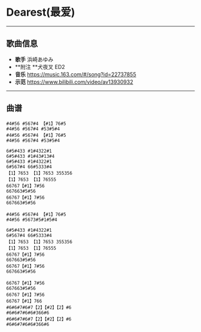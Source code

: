 # Dearest(最爱)

---

## 歌曲信息

- **歌手** 浜崎あゆみ
- **附注 **犬夜叉 ED2
- **音乐** https://music.163.com/#/song?id=22737855
- **示范** https://www.bilibili.com/video/av13930932

---

## 曲谱

```
#4#56 #567#4 【#1】76#5
#4#56 #567#4 #53#5#4
#4#56 #567#4 【#1】76#5
#4#56 #567#4 #53#5#4

6#5#433 #1#4322#1
6#5#433 #1#43#13#4
6#5#433 #1#4322#1
6#567#4 66#5333#4
【1】7653 【1】7653 355356
【1】7653 【1】76555
66767【#1】7#56
667663#5#56
66767【#1】7#56
667663#5#56

#4#56 #567#4 【#1】76#5
#4#56 #5673#5#1#5#4

6#5#433 #1#4322#1
6#567#4 66#5333#4
【1】7653 【1】7653 355356
【1】7653 【1】76555
66767【#1】7#56
667663#5#56
66767【#1】7#56
667663#5#56

66767【#1】7#56
667663#5#56
66767【#1】7#56
66767【#1】766
#6#6#7#6#7【2】【#2】【2】#6
#6#6#7#6#6#366#6
#6#6#7#6#7【2】【#2】【2】#6
#6#6#7#6#6#366#6
```

